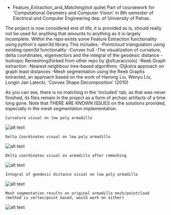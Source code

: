 - Feature_Extraction_and_Matching(not quite)
Part of coursework for 'Computational Geometry and Computer Vision' in 8th semester of Electrical and Computer Engineering dep. of University of Patras. 


 The project is now considered end of life, it is provided as is, should really not be used for anything that amounts to anything as it is largely incomplete.
 Within the repo exists some Feature Extraction functionality using python's open3d library
This includes: 
    -Pointcloud triangulation using existing open3d functionality
    -Convex hull
    -The visualization of curvature, delta coordinates, eigenvectors and 
    the integral of the geodesic distance
    -Isotropic Remeshing(forked from other repo by @sfcaracciolo)
    -Reeb Graph extraction
    -Nearest neighbour tree-based algorithms
    -Dijkstra approach on graph least distances
    -Mesh segmentation using the Reeb Graphs extracted, an approach 
    based on the work of Hairong Liu, Wenyu Liu, Longin Jan Latecki, 'Convex Shape Decomposition' (2010)

As you can see, there is no matching in the 'included' tab, as that was never finished, its files remain
in the project as a form of archaic artifacts of a time long gone.
Note that THERE ARE KNOWN ISSUES on the solutions provided, especially in the mesh segmentation implementation.

    Curvature visual on low poly armadillo

![alt text](https://github.com/TeoSkyBlue/Feature_Extraction_and_Matching/blob/main/screenshots/curvature.png?raw=true)	

    Delta Coordinates visual on low poly armadillo

![alt text](https://github.com/TeoSkyBlue/Feature_Extraction_and_Matching/blob/main/screenshots/delta.png?raw=true)

    Delta coordinates visual on armadillo after remeshing

![alt text](https://github.com/TeoSkyBlue/Feature_Extraction_and_Matching/blob/main/screenshots/deltaRemesh.png?raw=true)

    Integral of geodesic distance visual on low poly armadillo

![alt text](https://github.com/TeoSkyBlue/Feature_Extraction_and_Matching/blob/main/screenshots/geodesic.png?raw=true)

    Mesh segmentation results on original armadillo mesh/pointcloud 
    (method is vertex/point based, would work on either)

![alt text](https://github.com/TeoSkyBlue/Feature_Extraction_and_Matching/blob/main/screenshots/segmentation.png?raw=true)




    

    
